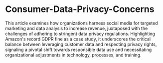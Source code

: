 # Consumer-Data-Privacy-Concerns
This article examines how organizations harness social media for targeted marketing and data 
analysis to increase revenue, juxtaposed with the challenges of adhering to stringent data privacy 
regulations. Highlighting Amazon's record GDPR fine as a case study, it underscores the critical 
balance between leveraging customer data and respecting privacy rights, signaling a pivotal shift 
towards responsible data use and necessitating organizational adjustments in technology, 
processes, and training.

